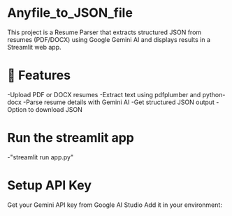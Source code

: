 # Anyfile_to_JSON_file
This project is a Resume Parser that extracts structured JSON from resumes (PDF/DOCX) 
 using Google Gemini AI and displays results in a Streamlit web app.


#  🚀 Features

-Upload PDF or DOCX resumes
-Extract text using pdfplumber and python-docx
-Parse resume details with Gemini AI
-Get structured JSON output
-Option to download JSON


# Run the streamlit app 
-"streamlit run app.py"

# Setup API Key

Get your Gemini API key from Google AI Studio
Add it in your environment:

